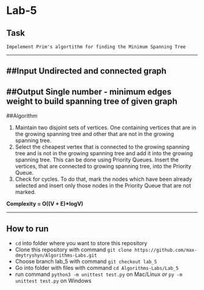 # Lab-5


## Task
    Impelement Prim's algortithm for finding the Minimum Spanning Tree
---

##Input
    Undirected and connected graph
---

##Output
    Single number - minimum edges weight to build spanning tree of given graph
---

##Algorithm
1. Maintain two disjoint sets of vertices. One containing vertices that are in the growing spanning tree and other that 
are not in the growing spanning tree.
2. Select the cheapest vertex that is connected to the growing spanning tree and is not in the growing spanning tree and
 add it into the growing spanning tree. This can be done using Priority Queues. Insert the vertices, that are connected to growing spanning tree, into the Priority Queue.
3. Check for cycles. To do that, mark the nodes which have been already selected and insert only those nodes in the 
Priority Queue that are not marked.

<b>Complexity = O((V + E)*logV)</b>
 
---

## How to run
  + `cd` into folder where you want to store this repository
  + Clone this repository with command `git clone https://github.com/max-dmytryshyn/Algorithms-Labs.git`
  + Choose branch lab_5 with command `git checkout lab_5`
  + Go into folder with files with command `cd Algorithms-Labs/Lab_5`
  + run command `python3 -m unittest test.py` on Mac/Linux *or* `py -m unittest test.py` on Windows 